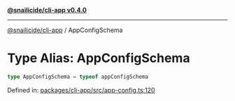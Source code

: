 [**@snailicide/cli-app v0.4.0**](../README.md)

---

[@snailicide/cli-app](../README.md) / AppConfigSchema

# Type Alias: AppConfigSchema

```ts
type AppConfigSchema = typeof appConfigSchema
```

Defined in:
[packages/cli-app/src/app-config.ts:120](https://github.com/gbtunney/snailicide-monorepo/blob/master/packages/cli-app/src/app-config.ts#L120)
